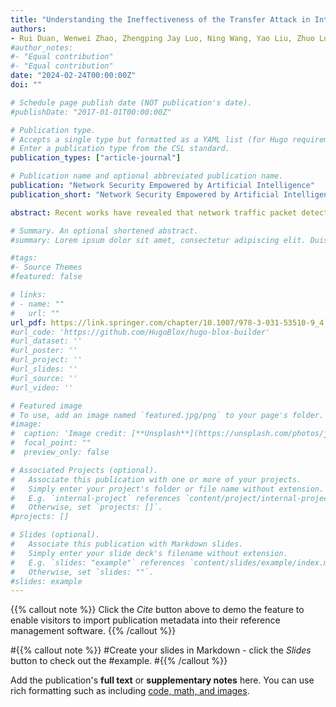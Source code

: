 ```yaml
---
title: "Understanding the Ineffectiveness of the Transfer Attack in Intrusion Detection System"
authors:
- Rui Duan, Wenwei Zhao, Zhengping Jay Luo, Ning Wang, Yao Liu, Zhuo Lu
#author_notes:
#- "Equal contribution"
#- "Equal contribution"
date: "2024-02-24T00:00:00Z"
doi: ""

# Schedule page publish date (NOT publication's date).
#publishDate: "2017-01-01T00:00:00Z"

# Publication type.
# Accepts a single type but formatted as a YAML list (for Hugo requirements).
# Enter a publication type from the CSL standard.
publication_types: ["article-journal"]

# Publication name and optional abbreviated publication name.
publication: "Network Security Empowered by Artificial Intelligence"
publication_short: "Network Security Empowered by Artificial Intelligence"

abstract: Recent works have revealed that network traffic packet detection systems (intrusion detection) are vulnerable to adversarial examples (AEs), where attackers can create AEs to make the detection system predict wrong network activities. Existing attacks only add a small perturbation to revise the network packets to obtain a high attack effectiveness. However, these AEs are crafted based on the white-box setting. It is unclear if such AEs can transfer to other black-box models, which could involve more security concerns. Therefore, in this chapter, we aim to explore the properties of the AEs’ transferability. To further understand the effectiveness of transfer attacks in the network domain, we first review the existing network intrusion detection systems and build different well-trained models (e.g., with different parameters and structures). Then, we employ various existing attack methods to generate different AEs based on specific surrogate models. To explore the transferability of AEs, we use different AEs to interact with different well-trained models, in order to find the key insights of transfer attacks in the network. We find that transfer attacks have some common properties with white-box attacks, and these findings may inspire more effective transfer attacks in future works.

# Summary. An optional shortened abstract.
#summary: Lorem ipsum dolor sit amet, consectetur adipiscing elit. Duis posuere tellus ac convallis placerat. Proin tincidunt magna sed ex sollicitudin condimentum.

#tags:
#- Source Themes
#featured: false

# links:
# - name: ""
#   url: ""
url_pdf: https://link.springer.com/chapter/10.1007/978-3-031-53510-9_4
#url_code: 'https://github.com/HugoBlox/hugo-blox-builder'
#url_dataset: ''
#url_poster: ''
#url_project: ''
#url_slides: ''
#url_source: ''
#url_video: ''

# Featured image
# To use, add an image named `featured.jpg/png` to your page's folder. 
#image:
#  caption: 'Image credit: [**Unsplash**](https://unsplash.com/photos/jdD8gXaTZsc)'
#  focal_point: ""
#  preview_only: false

# Associated Projects (optional).
#   Associate this publication with one or more of your projects.
#   Simply enter your project's folder or file name without extension.
#   E.g. `internal-project` references `content/project/internal-project/index.md`.
#   Otherwise, set `projects: []`.
#projects: []

# Slides (optional).
#   Associate this publication with Markdown slides.
#   Simply enter your slide deck's filename without extension.
#   E.g. `slides: "example"` references `content/slides/example/index.md`.
#   Otherwise, set `slides: ""`.
#slides: example
---
```


{{% callout note %}}
Click the *Cite* button above to demo the feature to enable visitors to import publication metadata into their reference management software.
{{% /callout %}}

#{{% callout note %}}
#Create your slides in Markdown - click the *Slides* button to check out the #example.
#{{% /callout %}}

Add the publication's **full text** or **supplementary notes** here. You can use rich formatting such as including [code, math, and images](https://docs.hugoblox.com/content/writing-markdown-latex/).
